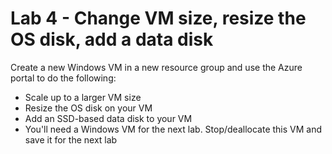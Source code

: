 # Lab 4 - Change VM size, resize the OS disk, add a data disk

Create a new Windows VM in a new resource group and use the Azure portal to do the following:

* Scale up to a larger VM size
* Resize the OS disk on your VM
* Add an SSD-based data disk to your VM
* You'll need a Windows VM for the next lab. Stop/deallocate this VM and save it for the next lab
